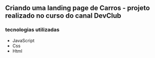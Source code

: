 ## Criando uma landing page de Carros - projeto realizado no curso do canal DevClub
### tecnologias utilizadas 
  - JavaScript
  - Css
  - Html
